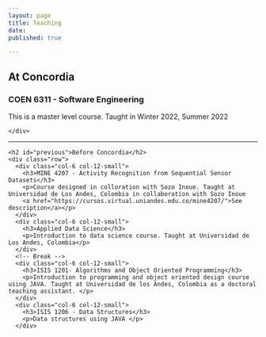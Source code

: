 ```yaml
---
layout: page
title: Teaching
date:
published: true

---
```

<section>
  <!-- Content -->
    <h2 id="current">At Concordia</h2>
    <div class="row">
      <div class="col-6 col-12-small">
        <h3>COEN 6311 - Software Engineering</h3>
        <p>This is a master level course. Taught in Winter 2022, Summer 2022 </p>
      </div>
      <!-- Break -->

    </div>

  <hr class="major" />

  <!-- Elements -->
    <h2 id="previous">Before Concordia</h2>
    <div class="row">
      <div class="col-6 col-12-small">
        <h3>MINE 4207 - Activity Recognition from Sequential Sensor Datasets</h3>
        <p>Course designed in colloration with Sozo Inoue. Taught at Universidad de Los Andes, Colombia in collaboration with Sozo Inoue
        <a href="https://cursos.virtual.uniandes.edu.co/mine4207/">See description</a></p>
      </div>
      <div class="col-6 col-12-small">
        <h3>Applied Data Science</h3>
        <p>Introduction to data science course. Taught at Universidad de Los Andes, Colombia</p>
      </div>
      <!-- Break -->
      <div class="col-6 col-12-small">
        <h3>ISIS 1201- Algorithms and Object Oriented Programming</h3>
        <p>Introduction to programming and object oriented design course using JAVA. Taught at Universidad de los Andes, Colombia as a doctoral teaching assistant. </p>
      </div>
      <div class="col-6 col-12-small">
        <h3>ISIS 1206 - Data Structures</h3>
        <p>Data structures using JAVA </p>
      </div>
  </div>
</section>
